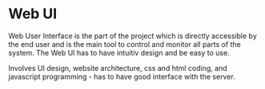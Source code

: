 # Web UI

Web User Interface is the part of the project which is directly accessible by the end user and is the main tool to control and monitor all parts of the system. The Web UI has to have intuitiv design and be easy to use.

Involves UI design, website architecture, css and html coding, and javascript programming - has to have good interface with the server. 
